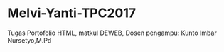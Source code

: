 # Melvi-Yanti-TPC2017
Tugas Portofolio HTML, matkul DEWEB, Dosen pengampu: Kunto Imbar Nursetyo,M.Pd
